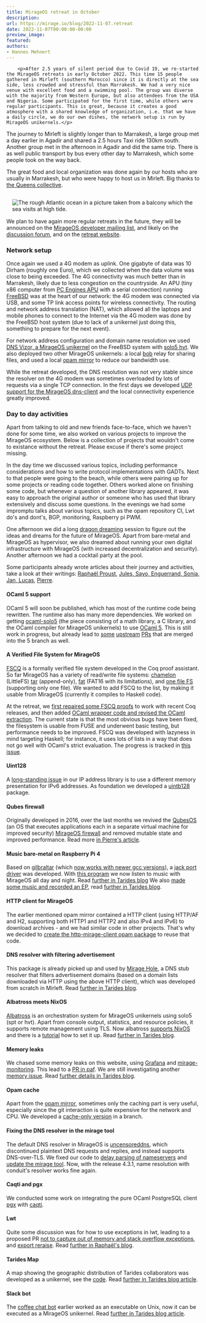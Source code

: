 ```yaml
---
title: MirageOS retreat in October
description:
url: https://mirage.io/blog/2022-11-07.retreat
date: 2022-11-07T00:00:00-00:00
preview_image:
featured:
authors:
- Hannes Mehnert
---
```



        <p>After 2.5 years of silent period due to Covid 19, we re-started the MirageOS retreats in early October 2022. This time 15 people gathered in Mirleft (southern Morocco) since it is directly at the sea side, less crowded and stressful than Marrakesh. We had a very nice venue with excellent food and a swimming pool. The group was diverse with the majority from Western Europe, but also attendees from the USA and Nigeria. Some participated for the first time, while others were regular participants. This is great, because it creates a good atmosphere with a shared knowledge of organization, i.e. that we have a daily circle, we do our own dishes, the network setup is run by MirageOS unikernels.</p>
<p>The journey to Mirleft is slightly longer than to Marrakesh, a large group met a day earlier in Agadir and shared a 2.5 hours Taxi ride 130km south. Another group met in the afternoon in Agadir and did the same trip. There is as well public transport by bus every other day to Marrakesh, which some people took on the way back.</p>
<p>The great food and local organization was done again by our hosts who are usually in Marrakesh, but who were happy to host us in Mirleft. Big thanks to <a href="https://www.queenscollective.org/">the Queens collective</a>.</p>
<img src="https://mirage.io/graphics/mirleft-beach.jpg" alt="The rough Atlantic ocean in a picture taken from a balcony which the sea visits at high tide." style="float:right; padding: 15px"/>
<p>We plan to have again more regular retreats in the future, they will be announced on the <a href="http://lists.xenproject.org/cgi-bin/mailman/listinfo/mirageos-devel">MirageOS developer mailing list</a>, and likely on the <a href="https://discuss.ocaml.org/tags/mirageos">discussion forum</a>, and on the <a href="http://retreat.mirage.io">retreat website</a>.</p>
<h3>Network setup</h3>
<p>Once again we used a 4G modem as uplink. One gigabyte of data was 10 Dirham (roughly one Euro), which we collected when the data volume was close to being exceeded. The 4G connectivity was much better than in Marrakesh, likely due to less congestion on the countryside. An APU (tiny x86 computer from <a href="https://www.pcengines.ch/apu.htm">PC Engines APU</a> with a serial connection) running <a href="https://freebsd.org">FreeBSD</a> was at the heart of our network: the 4G modem was connected via USB, and some TP link access points for wireless connectivity. The routing and network address translation (NAT), which allowed all the laptops and mobile phones to connect to the Internet via the 4G modem was done by the FreeBSD host system (due to lack of a unikernel just doing this, something to prepare for the next event).</p>
<p>For network address configuration and domain name resolution we used <a href="https://github.com/roburio/dnsvizor/tree/main/dns-and-dhcp">DNS Vizor, a MirageOS unikernel</a> on the FreeBSD system with <a href="https://github.com/solo5/solo5">solo5 hvt</a>. We also deployed two other MirageOS unikernels: a local <a href="https://github.com/dinosaure/bob">bob</a> relay for sharing files, and used a local <a href="https://hannes.robur.coop/Posts/OpamMirror">opam mirror</a> to reduce our bandwidth use.</p>
<p>While the retreat developed, the DNS resolution was not very stable since the resolver on the 4G modem was sometimes overloaded by lots of requests via a single TCP connection. In the first days we developed <a href="https://github.com/mirage/ocaml-dns/pull/322">UDP support for the MirageOS dns-client</a> and the local connectivity experience greatly improved.</p>
<h3>Day to day activities</h3>
<p>Apart from talking to old and new friends face-to-face, which we haven't done for some time, we also worked on various projects to improve the MirageOS ecosystem. Below is a collection of projects that wouldn't come to existance without the retreat. Please excuse if there's some project missing.</p>
<p>In the day time we discussed various topics, including performance considerations and how to write protocol implementations with GADTs. Next to that people were going to the beach, while others were pairing up for some projects or reading code together. Others worked alone on finishing some code, but whenever a question of another library appeared, it was easy to approach the original author or someone who has used that library extensively and discuss some questions. In the evenings we had some impromptu talks about various topics, such as the opam repository CI, Lwt do's and dont's, BGP, monitoring, Raspberry pi PWM.</p>
<p>One afternoon we did a long <a href="https://dragondreaming.org/">dragon dreaming</a> session to figure out the ideas and dreams for the future of MirageOS. Apart from bare-metal and MirageOS as hypervisor, we also dreamed about running your own digital infrastructure with MirageOS (with increased decentralization and security). Another afternoon we had a cocktail party at the pool.</p>
<p>Some participants already wrote articles about their journey and activities, take a look at their writings: <a href="https://raphael-proust.gitlab.io/code/mirage-retreat-2022-10.html - [1 Client error: Failure when receiving data from the peer]">Rapha&euml;l Proust</a>, <a href="https://tarides.com/blog/2022-10-28-the-mirageos-retreat-a-journey-of-food-cats-and-unikernels">Jules, Sayo, Enguerrand, Sonja, Jan, Lucas</a>, <a href="http://blog.enssat.fr/2022/10/pierre-alain-enssat-teacher-at-11th.html">Pierre</a>.</p>
<h4>OCaml 5 support</h4>
<p>OCaml 5 will soon be published, which has most of the runtime code being rewritten. The runtime also has many more dependencies. We worked on getting <a href="https://github.com/mirage/ocaml-solo5/">ocaml-solo5</a> (the piece consisting of a math library, a C library, and the OCaml compiler for MirageOS unikernels) to use <a href="https://github.com/mirage/ocaml-solo5/pull/122">OCaml 5</a>. This is still work in progress, but already lead to <a href="https://github.com/ocaml/ocaml/pull/11605">some</a> <a href="https://github.com/ocaml/ocaml/pull/11606">upstream</a> <a href="https://github.com/ocaml/ocaml/pull/11611">PRs</a> that are merged into the 5 branch as well.</p>
<h4>A Verified File System for MirageOS</h4>
<p><a href="https://github.com/mit-pdos/fscq">FSCQ</a> is a formally verified file system developed in the Coq proof assistant. So far MirageOS has a variety of read/write file systems: <a href="https://github.com/yomimono/chamelon/">chamelon</a> (LittleFS) <a href="https://github.com/mirage/ocaml-tar/">tar</a> (append-only), <a href="https://github.com/mirage/ocaml-fat/">fat</a> (FAT16 with its limitations), and <a href="https://github.com/reynir/oneffs">one file FS</a> (supporting only one file). We wanted to add FSCQ to the list, by making it usable from MirageOS (currently it compiles to Haskell code).</p>
<p>At the retreat, we <a href="https://github.com/mit-pdos/fscq/pull/17">first repaired some FSCQ proofs</a> to work with recent Coq releases, and then added <a href="https://github.com/mit-pdos/fscq/pull/18">OCaml wrapper code and revised the OCaml extraction</a>. The current state is that the most obvious bugs have been fixed, the filesystem is usable from FUSE and underwent basic testing, but performance needs to be improved. FSCQ was developed with lazyness in mind targeting Haskell; for instance, it uses lots of lists in a way that does not go well with OCaml's strict evaluation. The progress is tracked in <a href="https://github.com/mit-pdos/fscq/issues/16">this issue</a>.</p>
<h4>Uint128</h4>
<p>A <a href="https://github.com/mirage/ocaml-ipaddr/issues/16">long-standing issue</a> in our IP address library is to use a different memory presentation for IPv6 addresses. As foundation we developed a <a href="https://github.com/verbosemode/ocaml-uintb128">uintb128</a> package.</p>
<h4>Qubes firewall</h4>
<p>Originally developed in 2016, over the last months we revived the <a href="https://www.qubes-os.org/">QubesOS</a> (an OS that executes applications each in a separate virtual machine for improved security) <a href="https://github.com/mirage/qubes-mirage-firewall/">MirageOS firewall</a> and removed mutable state and improved performance. Read more <a href="http://blog.enssat.fr/2022/10/pierre-alain-enssat-teacher-at-11th.html">in Pierre's article</a>.</p>
<h4>Music bare-metal on Raspberry Pi 4</h4>
<p>Based on <a href="https://github.com/dinosaure/gilbraltar">gilbraltar</a> (which <a href="https://github.com/dinosaure/gilbraltar/pull/21">now works with newer gcc versions</a>), a <a href="https://github.com/pitag-ha/rpi/blob/jack-port-driver-on-interrupts/src/peripherals/pwm.ml">jack port driver</a> was developed. With <a href="https://github.com/pitag-ha/rpi/blob/jack-port-driver-on-interrupts/test/bare-metal/jack_port/main.ml">this program</a> we now listen to music with MirageOS all day and night. Read <a href="https://tarides.com/blog/2022-10-28-the-mirageos-retreat-a-journey-of-food-cats-and-unikernels#implementing-a-jack-port-driver-or-how-to-make-a-unikernel-sing-bare-metal">further in Tarides blog</a> We also <a href="https://www.youtube.com/playlist?list=PLmaiK3-DyqMy3kNjdHIPUEo-Gkltha3mT">made some music and recorded an EP</a>, read <a href="https://tarides.com/blog/2022-10-28-the-mirageos-retreat-a-journey-of-food-cats-and-unikernels#inventing-ocamlwave-serenading-cats-and-christening-dogs">further in Tarides blog</a>.</p>
<h4>HTTP client for MirageOS</h4>
<p>The earlier mentioned opam mirror contained a HTTP client (using HTTP/AF and H2, supporting both HTTP1 and HTTP2 and also IPv4 and IPv6) to download archives - and we had similar code in other projects. That's why we decided to <a href="https://github.com/roburio/http-mirage-client">create the http-mirage-client opam package</a> to reuse that code.</p>
<h4>DNS resolver with filtering advertisement</h4>
<p>This package is already picked up and used by <a href="https://github.com/jmid/mirage-hole">Mirage Hole</a>, a DNS stub resolver that filters advertisement domains (based on a domain lists downloaded via HTTP using the above HTTP client), which was developed from scratch in Mirleft. Read <a href="https://tarides.com/blog/2022-10-28-the-mirageos-retreat-a-journey-of-food-cats-and-unikernels#miragehole---a-unikernel-dns-resolver-with-holes">further in Tarides blog</a>.</p>
<h4>Albatross meets NixOS</h4>
<p><a href="https://github.com/roburio/albatross">Albatross</a> is an orchestration system for MirageOS unikernels using solo5 (spt or hvt). Apart from console output, statistics, and resource policies, it supports remote management using TLS. Now albatross <a href="https://github.com/roburio/albatross/pull/120">supports NixOS</a> and there is a <a href="https://github.com/Julow/albatross-nixos-example">tutorial</a> how to set it up. Read <a href="https://tarides.com/blog/2022-10-28-the-mirageos-retreat-a-journey-of-food-cats-and-unikernels#deploying-albatross-on-nixos-no-more-iptables-debugging">further in Tarides blog</a>.</p>
<h4>Memory leaks</h4>
<p>We chased some memory leaks on this website, using <a href="https://grafana.com/">Grafana</a> and <a href="https://github.com/roburio/mirage-monitoring">mirage-monitoring</a>. This lead to a <a href="https://github.com/dinosaure/paf-le-chien/pull/72">PR in paf</a>. We are still investigating another <a href="https://github.com/mirage/mirage-tcpip/issues/499">memory issue</a>. Read <a href="https://tarides.com/blog/2022-10-28-the-mirageos-retreat-a-journey-of-food-cats-and-unikernels#monitoring-mirageio-and-chasing-memory-leaks">further details in Tarides blog</a>.</p>
<h4>Opam cache</h4>
<p>Apart from the <a href="https://hannes.robur.coop/Posts/OpamMirror">opam mirror</a>, sometimes only the caching part is very useful, especially since the git interaction is quite expensive for the network and CPU. We developed a <a href="https://git.robur.io/robur/opam-mirror/src/branch/cache">cache-only version</a> in a branch.</p>
<h4>Fixing the DNS resolver in the mirage tool</h4>
<p>The default DNS resolver in MirageOS is <a href="https://uncensoreddns.org/">uncensoreddns</a>, which discontinued plaintext DNS requests and replies, and instead supports DNS-over-TLS. We fixed our code to <a href="https://github.com/mirage/ocaml-conduit/pull/415">delay parsing of nameservers</a> and <a href="https://github.com/mirage/mirage/pull/1362">update the mirage tool</a>. Now, with the release 4.3.1, name resolution with conduit's resolver works fine again.</p>
<h4>Caqti and pgx</h4>
<p>We conducted some work on integrating the pure OCaml PostgreSQL client <a href="https://github.com/arenadotio/pgx/">pgx</a> with <a href="https://github.com/paurkedal/ocaml-caqti/">caqti</a>.</p>
<h4>Lwt</h4>
<p>Quite some discussion was for how to use exceptions in lwt, leading to a proposed PR <a href="https://github.com/ocsigen/lwt/pull/964">not to capture out of memory and stack overflow exceptions</a>, and <a href="https://github.com/ocsigen/lwt/pull/963">export reraise</a>. Read <a href="https://raphael-proust.gitlab.io/code/mirage-retreat-2022-10.html - [1 Client error: Failure when receiving data from the peer]">further in Rapha&euml;l's blog</a>.</p>
<h4>Tarides Map</h4>
<p>A map showing the geographic distribution of Tarides collaborators was developed as a unikernel, see the <a href="https://github.com/SaySayo/tarides_map_static_website">code</a>. Read <a href="https://tarides.com/blog/2022-10-28-the-mirageos-retreat-a-journey-of-food-cats-and-unikernels#tarides-map---serving-the-tarides-geographical-distribution-in-a-unikernel">further in Tarides blog article</a>.</p>
<h4>Slack bot</h4>
<p>The <a href="https://github.com/pitag-ha/slack_bot">coffee chat bot</a> earlier worked as an executable on Unix, now it can be executed as a MirageOS unikernel. Read <a href="https://tarides.com/blog/2022-10-28-the-mirageos-retreat-a-journey-of-food-cats-and-unikernels#coffee-chat-bot-a-friendly-unikernel-for-a-friendly-work-environment">further in Tarides blog article</a>.</p>

      
